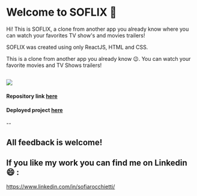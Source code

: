 # Welcome to SOFLIX :wave:

Hi! This is SOFLIX, a clone from another app you already know where you can watch your favorites TV show's and movies trailers!

SOFLIX was created using only ReactJS, HTML and CSS.

This is a clone from another app you already know 😉. You can watch your favorite movies and TV Shows trailers!

[<img src="https://github.com/sofiarocchietti/sofiarocchietti/blob/main/img/SOFLIX.gif"/>](https://github.com/sofiarocchietti/soflix) 
---
#### Repository link [here](https://github.com/sofiarocchietti/soflix)
#### Deployed project [here](https://soflix.vercel.app/home)

--

## All feedback is welcome!

## If you like my work you can find me on Linkedin :smile: :

https://www.linkedin.com/in/sofiarocchietti/

